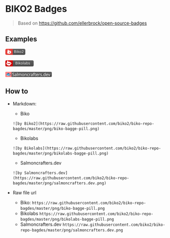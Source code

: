 # BIKO2 Badges 
> Based on https://github.com/ellerbrock/open-source-badges

## Examples
![by Biko2](https://raw.githubusercontent.com/biko2/biko-repo-bagdes/master/png/biko-bagge-pill.png 'Biko2')

![by Bikolabs](https://raw.githubusercontent.com/biko2/biko-repo-bagdes/master/png/bikolabs-bagge-pill.png)

![by Salmoncrafters.dev](https://raw.githubusercontent.com/biko2/biko-repo-bagdes/master/png/salmoncrafters.dev.png)


## How to

- Markdown:
    - Biko 
    ```
    ![by Biko2](https://raw.githubusercontent.com/biko2/biko-repo-bagdes/master/png/biko-bagge-pill.png)
    ```
    - Bikolabs
    ```
    ![by Bikolabs](https://raw.githubusercontent.com/biko2/biko-repo-bagdes/master/png/bikolabs-bagge-pill.png)
    ```
    - Salmoncrafters.dev
    ```
    ![by Salmoncrafters.dev](https://raw.githubusercontent.com/biko2/biko-repo-bagdes/master/png/salmoncrafters.dev.png)

    ```

- Raw file url
    - Biko: `https://raw.githubusercontent.com/biko2/biko-repo-bagdes/master/png/biko-bagge-pill.png`
    - Bikolabs
    `https://raw.githubusercontent.com/biko2/biko-repo-bagdes/master/png/bikolabs-bagge-pill.png`
    - Salmoncrafters.dev `https://raw.githubusercontent.com/biko2/biko-repo-bagdes/master/png/salmoncrafters.dev.png`